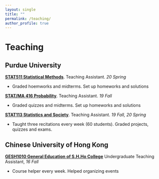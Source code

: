 ```yaml
---
layout: single
title: ""
permalink: /teaching/
author_profile: true
---
```

# <i class="fa fa-fw fa-edit"></i> Teaching #

<!--
{% include base_path %}
{% for post in site.teaching reversed %}
  {% include archive-single.html %}
{% endfor %}
-->

## Purdue University
[**STAT511 Statistical Methods**](https://www.stat.purdue.edu/academic_programs/graduate/grad_course_desc.php). Teaching Assistant. _20 Spring_
- Graded hoemworks and midterms. Set up homeworks and solutions

[**STAT/MA 416 Probability**](https://www.stat.purdue.edu/~jianxi/stat41600/index.html). Teaching Assistant. _19 Fall_
- Graded quizzes and midterms. Set up homeworks and solutions


[**STAT113 Statistics and Society**](https://www.stat.purdue.edu/academic_programs/courses/schedule_info.php?crs=113&semester=Fall&year=2019). Teaching Assistant. _19 Fall, 20 Spring_
- Taught three recitations every week (60 students). Graded projects, quizzes and exams.

## Chinese University of Hong Kong
[**GESH1010 General Education of S.H.Ho College**](http://www.shho.cuhk.edu.hk/general-education/induction-course-1010/induction-course-gesh1010-orientation-and-outreach/) Undergraduate Teaching Assistant, _16 Fall_
- Course helper every week. Helped organizing events 
